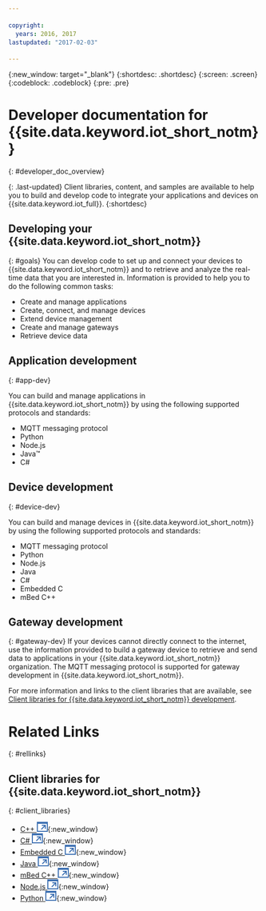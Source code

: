 ```yaml
---

copyright:
  years: 2016, 2017
lastupdated: "2017-02-03"

---
```


{:new_window: target="_blank"}
{:shortdesc: .shortdesc}
{:screen: .screen}
{:codeblock: .codeblock}
{:pre: .pre}

# Developer documentation for {{site.data.keyword.iot_short_notm}}
{: #developer_doc_overview}

{: .last-updated}
Client libraries, content, and samples are available to help you to build and develop code to integrate your applications and devices on {{site.data.keyword.iot_full}}.
{:shortdesc}


## Developing your {{site.data.keyword.iot_short_notm}}
{: #goals}
You can develop code to set up and connect your devices to {{site.data.keyword.iot_short_notm}} and to retrieve and analyze the real-time data that you are interested in. Information is provided to help you to do the following common tasks:

-  Create and manage applications
-  Create, connect, and manage devices
-  Extend device management
-  Create and manage gateways
-  Retrieve device data


## Application development
{: #app-dev}

You can build and manage applications in {{site.data.keyword.iot_short_notm}} by using the following supported protocols and standards:

- MQTT messaging protocol
- Python
- Node.js
- Java™
- C#

## Device development
{: #device-dev}

You can build and manage devices in {{site.data.keyword.iot_short_notm}} by using the following supported protocols and standards:

- MQTT messaging protocol
- Python
- Node.js
- Java
- C#
- Embedded C
- mBed C++

## Gateway development
{: #gateway-dev}
If your devices cannot directly connect to the internet, use the information provided to build a gateway device to retrieve and send data to applications in your {{site.data.keyword.iot_short_notm}} organization.
The MQTT messaging protocol is supported for gateway development in {{site.data.keyword.iot_short_notm}}.

For more information and links to the client libraries that are available, see [Client libraries for {{site.data.keyword.iot_short_notm}} development](iot_platform_client_lib.html).

# Related Links
{: #rellinks}

## Client libraries for {{site.data.keyword.iot_short_notm}}
{: #client_libraries}

* [C++ ![External link icon](../../icons/launch-glyph.svg)](https://github.com/ibm-watson-iot/iot-cpp){:new_window}
* [C# ![External link icon](../../icons/launch-glyph.svg)](https://github.com/ibm-watson-iot/iot-csharp){:new_window}
* [Embedded C ![External link icon](../../icons/launch-glyph.svg)](https://github.com/ibm-watson-iot/iot-embeddedc){:new_window}
* [Java ![External link icon](../../icons/launch-glyph.svg)](https://github.com/ibm-watson-iot/iot-java){:new_window}
* [mBed C++ ![External link icon](../../icons/launch-glyph.svg)](https://developer.mbed.org/teams/IBM_IoT/code/IBMIoTF/){:new_window}
* [Node.js ![External link icon](../../icons/launch-glyph.svg)](https://github.com/ibm-watson-iot/iot-nodejs){:new_window}
* [Python ![External link icon](../../icons/launch-glyph.svg)](https://github.com/ibm-watson-iot/iot-python){:new_window}
